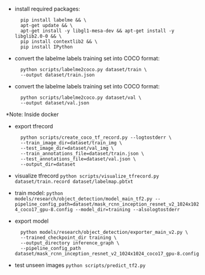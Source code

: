 - install required packages: 

        pip install labelme && \
        apt-get update && \
        apt-get install -y libgl1-mesa-dev && apt-get install -y libglib2.0-0 && \
        pip install contextlib2 && \
        pip install IPython

- convert the labelme labels training set into COCO format:

        python scripts/labelme2coco.py dataset/train \
        --output dataset/train.json

- convert the labelme labels training set into COCO format:

        python scripts/labelme2coco.py dataset/val \
        --output dataset/val.json

*Note: Inside docker

- export tfrecord

        python scripts/create_coco_tf_record.py --logtostderr \
        --train_image_dir=dataset/train_img \
        --test_image_dir=dataset/val_img \
        --train_annotations_file=dataset/train.json \
        --test_annotations_file=dataset/val.json \
        --output_dir=dataset

- visualize tfrecord `python scripts/visualize_tfrecord.py dataset/train.record dataset/labelmap.pbtxt`

- train model: `python models/research/object_detection/model_main_tf2.py --pipeline_config_path=dataset/mask_rcnn_inception_resnet_v2_1024x1024_coco17_gpu-8.config --model_dir=training --alsologtostderr`

- export model

        python models/research/object_detection/exporter_main_v2.py \
        --trained_checkpoint_dir training \
        --output_directory inference_graph \
        --pipeline_config_path dataset/mask_rcnn_inception_resnet_v2_1024x1024_coco17_gpu-8.config

- test unseen images `python scripts/predict_tf2.py`